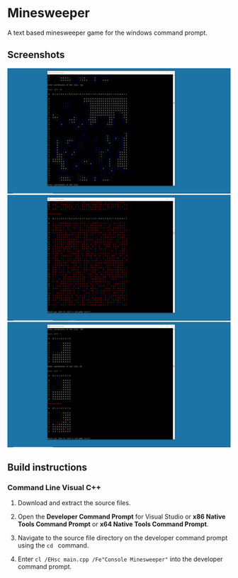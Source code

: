 # Minesweeper
A text based minesweeper game for the windows command prompt.

## Screenshots

![Screenshot 1](/screenshots/v1.0%20Demo%201.png?raw=true "Screenshot")
![Screenshot 2](/screenshots/v1.0%20Demo%202.png?raw=true "Screenshot")
![Screenshot 3](/screenshots/v1.0%20Demo%203.png?raw=true "Screenshot")

## Build instructions

### Command Line Visual C++ 

1. Download and extract the source files.

2. Open the **Developer Command Prompt** for Visual Studio or **x86 Native Tools Command Prompt** or **x64 Native Tools Command Prompt**. 

3. Navigate to the source file directory on the developer command prompt using the `cd ` command.

4. Enter `cl /EHsc main.cpp /Fe"Console Minesweeper"` into the developer command prompt.
